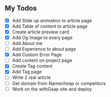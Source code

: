 ## My Todos

- [x] Add Slide up animation to article page
- [x] Add Table of content to article page
- [x] Create article preview card
- [x] Add Og Image to every page
- [ ] Add About me
- [ ] Add Experience to about page
- [x] Add Custom Error Page
- [ ] Add content on project page 
- [x] Create Tag content
- [x] Add Tag page
- [ ] Write 2 real article
- [ ] Get domain from Namecheap or competitors 
- [ ] Work on the withGsap site and deploy 
